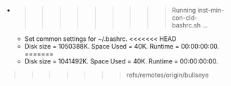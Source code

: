 * >>>>>>>>> Running inst-min-con-cld-bashrc.sh ...
  * Set common settings for ~/.bashrc.
<<<<<<< HEAD
  * Disk size = 1050388K. Space Used = 40K. Runtime = 00:00:00:00.
=======
  * Disk size = 1041492K. Space Used = 40K. Runtime = 00:00:00:00.
>>>>>>> refs/remotes/origin/bullseye
